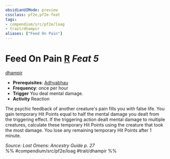 ```yaml
---
obsidianUIMode: preview
cssclass: pf2e,pf2e-feat
tags:
- compendium/src/pf2e/loag
- trait/dhampir
aliases: ["Feed On Pain"]
---
```

# Feed On Pain  [R](/rules/core-rulebook/chapter-9-playing-the-game.md#Actions "Reaction") *Feat 5*  
[dhampir](/rules/traits/dhampir-b1.md)  

- **Prerequisites**: [Adhyabhau](/compendium/feats/adhyabhau-loag.md)
- **Frequency**: once per hour
- **Trigger** You deal mental damage.
- **Activity** Reaction

The psychic feedback of another creature's pain fills you with false life. You gain temporary Hit Points equal to half the mental damage you dealt from the triggering effect. If the triggering action dealt mental damage to multiple creatures, calculate these temporary Hit Points using the creature that took the most damage. You lose any remaining temporary Hit Points after 1 minute.

*Source: Lost Omens: Ancestry Guide p. 27*  
%% #compendium/src/pf2e/loag #trait/dhampir %%